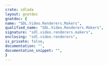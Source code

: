```yaml
---
crate: sdlada
layout: gnatdoc
gnatdoc: {
name: "SDL.Video.Renderers.Makers",
qualified_name: "SDL.Video.Renderers.Makers",
signature: "sdl.video.renderers.makers",
enclosing: "sdl.video.renderers",
is_private: false,
documentation: "",
documentation_snippet: "",
}
---
```

